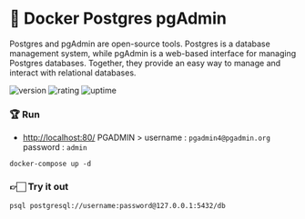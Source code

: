 # 🎉 Docker Postgres pgAdmin

Postgres and pgAdmin are open-source tools. Postgres is a database management system, while pgAdmin is a web-based interface for managing Postgres databases. Together, they provide an easy way to manage and interact with relational databases.

![version](https://img.shields.io/badge/version-1.0-blue)
![rating](https://img.shields.io/badge/rating-★★★★★-yellow)
![uptime](https://img.shields.io/badge/uptime-100%25-brightgreen)

### 🏆 Run

- [http://localhost:80/](http://localhost:80/) PGADMIN > username : `pgadmin4@pgadmin.org` password : `admin`

```shell
docker-compose up -d
```

### 👉🏻 Try it out

```shell
psql postgresql://username:password@127.0.0.1:5432/db
```
